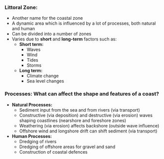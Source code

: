 ### Littoral Zone:
- Another name for the coastal zone
- A dynamic area which is influenced by a lot of processes, both natural and human
- Can be divided into a number of zones
- Varies due to **short** and **long-term** factors such as:
	- **Short term:**
		- Waves 
		- Wind
		- Tides
		- Storms
	- **Long term:**
		- Climate change 
		- Sea level changes

### Processes: What can affect the shape and features of a coast?
- **Natural Processes:**
	- Sediment input from the sea and from rivers (via transport)
	- Constructive (via deposition) and destructive (via erosion) waves shaping coastlines (nearshore and foreshore zones)
	- Weathering (via erosion) affects backshore (outside wave influence)
	- Offshore wind and longshore drift can shift sediment (via transport)
- **Human Processes:**
	- Dredging of rivers
	- Dredging of offshore areas for gravel and sand
	- Construction of coastal defences
    
